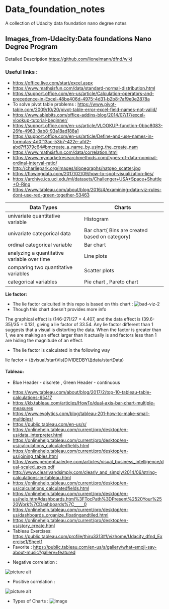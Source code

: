 # Data_foundation_notes
A collection of Udacity data foundation nano degree notes 
## Images_from-Udacity:Data foundations Nano Degree Program

Detailed Description:https://github.com/lionelmann/dfnd/wiki
### Useful links :
* https://office.live.com/start/excel.aspx
* https://www.mathsisfun.com/data/standard-normal-distribution.html 
* https://support.office.com/en-us/article/Calculation-operators-and-precedence-in-Excel-48be406d-4975-4d31-b2b8-7af9e0e2878a
* To solve pivot table problems : https://www.pivot-table.com/2009/10/20/pivot-table-error-excel-field-names-not-valid/
* https://www.ablebits.com/office-addins-blog/2014/07/17/excel-vlookup-tutorial-beginner/
* https://support.office.com/en-us/article/VLOOKUP-function-0bbc8083-26fe-4963-8ab8-93a18ad188a1
* https://support.office.com/en-us/article/Define-and-use-names-in-formulas-4d0f13ac-53b7-422e-afd2-abd7ff379c64#bmcreate_a_name_by_using_the_create_nam
* https://www.mathsisfun.com/data/correlation.html
* https://www.mymarketresearchmethods.com/types-of-data-nominal-ordinal-interval-ratio/
* http://charliepark.org/images/slopegraphs/natgeo_scatter.jpg
* https://flowingdata.com/2017/02/09/how-to-spot-visualization-lies/
* https://archive.ics.uci.edu/ml/datasets/Challenger+USA+Space+Shuttle+O-Ring
* https://www.tableau.com/about/blog/2016/4/examining-data-viz-rules-dont-use-red-green-together-53463

Data Types                                           | Charts
---------------------------------------------------- | -------------
 univariate quantitative variable                    |  Histogram
 univariate categorical data                         |  Bar chart( Bins are created based on category)
 ordinal categorical variable                        |  Bar chart
 analyzing a quantitative variable over time         |  Line plots
 comparing two quantitative variables                |  Scatter plots 
 categorical variables                               |  Pie chart , Pareto chart
 
 **Lie factor:**
 
- The lie factor calculted in this repo is based on this chart : ![bad-viz-2](https://user-images.githubusercontent.com/36688218/46714530-83d9d380-cc79-11e8-9a04-7abba03713ea.png) 
- Though this chart doesn't provides more info

The graphical effect is (146-27)/27 = 4.407, and the data effect is (39.6-35)/35 = 0.131, giving a lie factor of 33.54. Any lie factor different than 1 suggests that a visual is distorting the data. When the factor is greater than 1, we are making an effect larger than it actually is and factors less than 1 are hiding the magnitude of an effect.
- The lie factor is calculated in the following way

lie factor =  (Δvisual/startVis)DIVIDEDBY(Δdata/startData)

#### Tableau:
- Blue Header - discrete , Green Header - continuous 
* https://www.tableau.com/about/blog/2017/2/top-10-tableau-table-calculations-65417
* https://kb.tableau.com/articles/HowTo/dual-axis-bar-chart-multiple-measures
* https://www.evolytics.com/blog/tableau-201-how-to-make-small-multiples/
* https://public.tableau.com/en-us/s/
* https://onlinehelp.tableau.com/current/pro/desktop/en-us/data_interpreter.html
* https://onlinehelp.tableau.com/current/pro/desktop/en-us/calculations_calculatedfields.html
* https://onlinehelp.tableau.com/current/pro/desktop/en-us/joining_tables.html
* https://www.perceptualedge.com/articles/visual_business_intelligence/dual-scaled_axes.pdf
* http://www.clearlyandsimply.com/clearly_and_simply/2014/06/string-calculations-in-tableau.html
* https://onlinehelp.tableau.com/current/pro/desktop/en-us/calculations_calculatedfields.html
* https://onlinehelp.tableau.com/current/pro/desktop/en-us/help.htm#dashboards.html%3FTocPath%3DPresent%2520Your%2520Work%7CDashboards%7C_____0
* https://onlinehelp.tableau.com/current/pro/desktop/en-us/dashboards_organize_floatingandtiled.html
* https://onlinehelp.tableau.com/current/pro/desktop/en-us/story_create.html
* Tableau Exercises: https://public.tableau.com/profile/thiru3313#!/vizhome/Udacity_dfnd_Exercise1/Sheet1
* Favorite : https://public.tableau.com/en-us/s/gallery/what-emoji-say-about-music?gallery=featured

- Negative correlation :
 
 ![picture alt](https://user-images.githubusercontent.com/36688218/46808748-aad3fa80-cd8a-11e8-86fb-c330007e5c8f.png)
- Positive correlation :

![picture alt](https://user-images.githubusercontent.com/36688218/46809706-b88a7f80-cd8c-11e8-8025-e191be28598a.png)

- Types of Charts :
![image](https://user-images.githubusercontent.com/36688218/47100588-7f9f4e80-d255-11e8-8f29-13c71dee4ec1.png)




           


 

